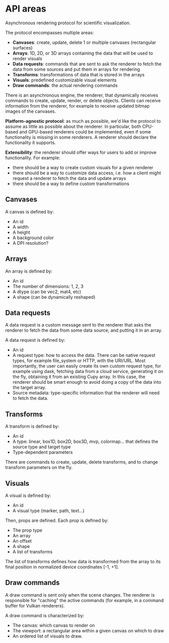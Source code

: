 # API areas

Asynchronous rendering protocol for scientific visualization.

The protocol encompasses multiple areas:

- **Canvases**: create, update, delete 1 or multiple canvases (rectangular surfaces)
- **Arrays**: 1D, 2D, or 3D arrays containing the data that will be used to render visuals
- **Data requests**: commands that are sent to ask the renderer to fetch the data from some sources and put them in arrays for rendering
- **Transforms**: transformations of data that is stored in the arrays
- **Visuals**: predefined customizable visual elements
- **Draw commands**: the actual rendering commands

There is an asynchronous engine, the renderer, that dynamically receives commands to create, update, render, or delete objects. Clients can receive information from the renderer, for example to receive updated bitmap images of the canvases.

**Platform-agnostic protocol**: as much as possible, we'd like the protocol to assume as little as possible about the renderer. In particular, both CPU-based and GPU-based renderers could be implemented, even if some functionality is missing in some renderers. A renderer should declare the functionality it supports.

**Extensibility**: the renderer should offer ways for users to add or improve functionality. For example:

- there should be a way to create custom visuals for a given renderer
- there should be a way to customize data access, i.e. how a client might request a renderer to fetch the data and update arrays
- there should be a way to define custom transformations


## Canvases

A canvas is defined by:

- An id
- A width
- A height
- A background color
- A DPI resolution?


## Arrays

An array is defined by:

- An id
- The number of dimensions: 1, 2, 3
- A dtype (can be vec2, mat4, etc)
- A shape (can be dynamically reshaped)


## Data requests

A data request is a custom message sent to the renderer that asks the renderer to fetch the data from some data source, and putting it in an array.

A data request is defined by:

- An id
- A request type: how to access the data. There can be native request types, for example file_system or HTTP, with the URI/URL. Most importantly, the user can easily create its own custom request type, for example using dask, fetching data from a cloud service, generating it on the fly, obtaining it from an existing Cupy array. In this case, the renderer should be smart enough to avoid doing a copy of the data into the target array.
- Source metadata: type-specific information that the renderer will need to fetch the data.


## Transforms

A transform is defined by:

- An id
- A type: linear, box1D, box2D, box3D, mvp, colormap... that defines the source type and target type
- Type-dependent parameters

There are commands to create, update, delete transforms, and to change transform parameters on the fly.


## Visuals

A visual is defined by:

- An id
- A visual type (marker, path, text...)


Then, props are defined. Each prop is defined by:

- The prop type
- An array
- An offset
- A shape
- A list of transforms

The list of transforms defines how data is transformed from the array to its final position in normalized device coordinates [-1, +1].


## Draw commands

A draw command is sent only when the scene changes. The renderer is responsible for "caching" the active commands (for example, in a command buffer for Vulkan renderers).

A draw command is characterized by:

- The canvas: which canvas to render on
- The viewport: a rectangular area within a given canvas on which to draw
- An ordered list of visuals to draw.
